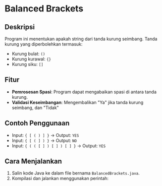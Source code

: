 # Balanced Brackets

## Deskripsi
Program ini menentukan apakah string dari tanda kurung seimbang. Tanda kurung yang diperbolehkan termasuk:
- Kurung bulat: `()`
- Kurung kurawal: `{}`
- Kurung siku: `[]`

## Fitur
- **Pemrosesan Spasi**: Program dapat mengabaikan spasi di antara tanda kurung.
- **Validasi Keseimbangan**: Mengembalikan "Ya" jika tanda kurung seimbang, dan "Tidak"

## Contoh Penggunaan
- Input: `{ [ ( ) ] }` → Output: `YES`
- Input: `{ [ ( ] ) }` → Output: `NO`
- Input: `{ ( ( [ ] ) [ ] ) [ ] }` → Output: `YES`

## Cara Menjalankan
1. Salin kode Java ke dalam file bernama `BalancedBrackets.java`.
2. Kompilasi dan jalankan menggunakan perintah:

